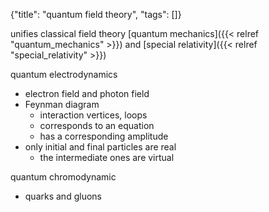 {"title": "quantum field theory", "tags": []}

unifies classical field theory [quantum mechanics]({{< relref "quantum_mechanics" >}}) and [special relativity]({{< relref "special_relativity" >}})

quantum electrodynamics
* electron field and photon field
* Feynman diagram
  * interaction vertices, loops
  * corresponds to an equation
  * has a corresponding amplitude
* only initial and final particles are real
  * the intermediate ones are virtual

quantum chromodynamic
* quarks and gluons


